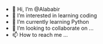 - 👋 Hi, I’m @Alababir
- 👀 I’m interested in learning coding
- 🌱 I’m currently learning Python
- 💞️ I’m looking to collaborate on ...
- 📫 How to reach me ...

<!---
Alababir/Alababir is a ✨ special ✨ repository because its `README.md` (this file) appears on your GitHub profile.
You can click the Preview link to take a look at your changes.
--->
